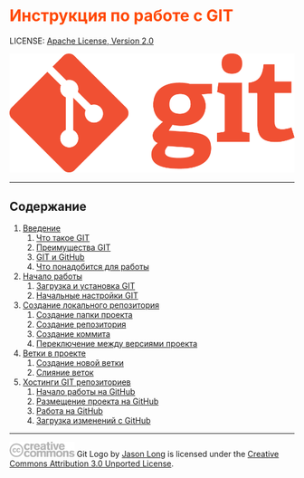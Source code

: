 <style>h1{color:#ff4800}</style>

# Инструкция по работе с GIT

LICENSE: [Apache License, Version 2.0](license.md)

![Логотип GIT](./image/logos/Git-Logo-1788C.png)

---

## Содержание

1. [Введение](introduction.md)
   1. [Что такое GIT](what-is-git.md)
   2. [Преимущества GIT](advantages-of-git.md)
   3. [GIT и GitHub](git-and-github.md)
   4. [Что понадобится для работы](needed-fo-work-with-git.md)
2. [Начало работы](start-working.md)
   1. [Загрузка и установка GIT](install-git.md)
   2. [Начальные настройки GIT](configuring-git.md)
3. [Создание локального репозитория](creating-local-repository.md)
   1. [Создание папки проекта](creating-project-folder.md)
   2. [Создание репозитория](creating-repository.md)
   3. [Создание коммита](creating-commit.md)
   4. [Переключение между версиями проекта](shifting-versions.md)
4. [Ветки в проекте](branches.md)
   1. [Создание новой ветки](creating-branch.md)
   2. [Слияние веток](merging-branches.md)
5. [Хостинги GIT репозиториев](git-hostings.md)
   1. [Начало работы на GitHub](sign-up-on-github.md)
   2. [Размещение проекта на GitHub](realise-on-github.md)
   3. [Работа на GitHub](work-on-github.md)
   4. [Загрузка изменений с GitHub](download-from-github.md)

---

![Логотип CC](./image/logos/creative-commons.png) Git Logo by [Jason Long](https://twitter.com/jasonlong) is licensed under the [Creative Commons Attribution 3.0 Unported License](https://creativecommons.org/licenses/by/3.0/).
